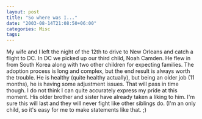 ```yaml
---
layout: post
title: "So where was I..."
date: "2003-08-14T21:08:50+06:00"
categories: Misc 
tags: 
---
```


My wife and I left the night of the 12th to drive to New Orleans and catch a flight to DC. In DC we picked up our third child, Noah Camden. He flew in from South Korea along with two other children for expecting families. The adoption process is long and complex, but the end result is always worth the trouble. He is healthy (quite healthy actually), but being an older job (11 months), he is having some adjustment issues. That will pass in time though. I do not think I can quite accurately express my pride at this moment. His older brother and sister have already taken a liking to him. I'm sure this will last and they will never fight like other siblings do. (I'm an only child, so it's easy for me to make statements like that. ;)